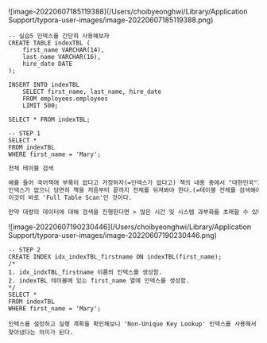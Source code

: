 ![image-20220607185119388](/Users/choibyeonghwi/Library/Application Support/typora-user-images/image-20220607185119388.png)

```mysql
-- 실습5 인덱스를 간단히 사용해보자
CREATE TABLE indexTBL (
    first_name VARCHAR(14),
    last_name VARCHAR(16),
    hire_date DATE
);
    
INSERT INTO indexTBL
	SELECT first_name, last_name, hire_date
    FROM employees.employees
    LIMIT 500;
    
SELECT * FROM indexTBL;

-- STEP 1
SELECT *
FROM indexTBL
WHERE first_name = 'Mary';
```

```markdown
전체 테이블 검색

예를 들어 국어책에 부록이 없다고 가정하자(=인덱스가 없다고) 책의 내용 중에서 "대한민국"과 관련된 내용을 찾아야 한다면?
인덱스가 없으니 당연히 책을 처음부터 끝까지 전체를 뒤져봐야 한다.(=테이블 전체를 검색해야 한다.)
이것이 바로 'Full Table Scan'인 것이다.

만약 대량의 데이터에 대해 검색을 진행한다면 > 많은 시간 및 시스템 과부화를 초래할 수 있다.
```



![image-20220607190230446](/Users/choibyeonghwi/Library/Application Support/typora-user-images/image-20220607190230446.png)

```mysql
-- STEP 2
CREATE INDEX idx_indexTBL_firstname ON indexTBL(first_name); 
/* 
1. idx_indxTBL_firstname 이름의 인덱스를 생성함.
2. indexTBL 테이블에 있는 first_name 열에 인덱스를 생성함.
*/
SELECT *
FROM indexTBL
WHERE first_name = 'Mary';
```

```
인텍스를 설정하고 실행 계획을 확인해보니 'Non-Unique Key Lookup' 인덱스를 사용해서 찾아냈다는 의미가 된다.
```


